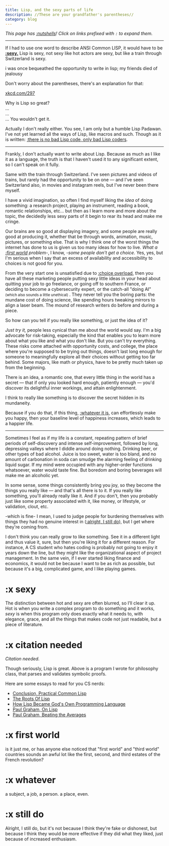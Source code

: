 ```yaml
---
title: Lisp, and the sexy parts of life
description: //These are your grandfather's parentheses//
category: blog
---
```


_This page has [:nutshells](https://ncase.me/nutshell/#WhatIsNutshell)! Click on links prefixed with `:` to expand them._

-------------------------------------------------------------------------------

If I had to use one word to describe ANSI Common LISP, it would have to be **[:sexy.](#sexy)**
Lisp is sexy, not sexy like hot actors are sexy, but like a train through Switzerland is sexy.

<article-image src='lisp_ss.png' alt='Screenshot of the code and output from running test4.txt'> </article-image>
<div class='img-caption'> i was once bequeathed the opportunity to write in lisp; my friends died of jealousy </div>

Don't worry about the parentheses, there's an explanation for that:

<article-image src='lisp_cycles.png' alt=''> </article-image>
<div class='img-caption'> <a target='_blank' href='https://xkcd.com/297'> xkcd.com/297 </a> </div>

Why is Lisp so great?  
...  
...  
... You wouldn't get it. 

Actually I don't really either. 
You see, I am only but a humble Lisp Padawan. 
I've not yet learned all the ways of Lisp, like macros and such.
Though as it is written: [:there is no bad Lisp code, only bad Lisp coders](#citation-needed).

---

Frankly, I don't actually want to write about Lisp. 
Because as much as I like it as a language, the truth is that I haven't used it to any significant extent, so I can't speak on it fully.

Same with the train through Switzerland. 
I've seen pictures and videos of trains, but rarely had the opportunity to be on one 
— and I've seen Switzerland also, in movies and instagram reels, but I've never been there myself.

I have a vivid imagination, so often I find myself liking the _idea_ of doing something: a research project, playing an instrument, reading a book, romantic relationships, etc... but then as I learn more and more about the topic, the decidedly less sexy parts of it begin to rear its head and make me cringe.

Our brains are so good at displaying imagery, and some people are really good at producing it, whether that be through words, animation, music, pictures, or something else. 
That is why I think one of the worst things the internet has done to us is given us too many ideas for how to live. 
_What a [:first world](#first-world) problem-_, I know, _-some people don't get a choice._ 
Yes, yes, but I'm serious when I say that an excess of availability and accessibility to choices is not good for you. 

From the very start one is unsatisfied due to [:choice overload](https://thedecisionlab.com/biases/choice-overload-bias), then you have all these marketing people putting sexy little ideas in your head about quitting your job to go freelance, or going off to southern France, or deciding to become a cybersecurity expert, or the catch-all "doing AI" 
<small class='whisper'>(which also sounds a little unethical) </small>.
They never tell you the boring parts:
the mundane cost of doing science, like spending hours tweaking mirrors to align a laser beam.
The mound of research writers do before and during a piece.

So how can you tell if you really like something, or just the idea of it?

_Just try it,_ people less cynical than me about the world would say. 
I'm a big advocate for risk-taking, especially the kind that enables you to learn more about what you like and what you don't like. 
But you can't try everything.
These risks come attached with opportunity costs, and college, the place where you're supposed to be trying out things, doesn't last long enough for someone to meaningfully explore all their choices without getting too far behind.
Some majors, like math or physics, have to be pretty much taken up from the beginning. 

There is an idea, a romantic one, that every little thing in the world has a secret — that if only you looked hard enough, patiently enough — you'd discover its delightful inner workings, and attain enlightenment.

I think to really like something is to discover the secret hidden in its mundaneity.

Because if you do that, if this thing, [:whatever it is](#whatever), can effortlessly make you happy, then your baseline level of happiness increases, which leads to a happier life.

---

Sometimes I feel as if my life is a constant, repeating pattern of brief periods of self-discovery and intense self-improvement, followed by long, depressing valleys where I diddle around doing nothing.
Drinking beer, or other types of bad alcohol. 
Juice is too sweet, water is too bland, and no amount of carbonation in soda can smudge the alarming feeling of drinking liquid sugar. 
If my mind were occupied with any higher-order functions whatsoever, water would taste fine. 
But boredom and boring beverages will make me an alcoholic yet.

In some sense, some things consistently bring you joy, so they become the things you really like — and that's all there is to it. 
If you really like something, you'll already really like it. 
And if you don't, then you probably just like some property associated with it, like money, or lifestyle, or validation, clout, etc. 

-which is fine- I mean, I used to judge people for burdening themselves with things they had no genuine interest in ([:alright, I still do](#still-do)), 
but I get where they're coming from.

I don't think you can really grow to like something.
See it in a different light and thus value it, sure, but then you're liking it for a different reason.
For instance, A CS student who hates coding is probably not going to enjoy it years down the line, but they might like the organizational aspect of project management. 
In the same vein, if I ever started liking finance and economics, it would not be because I want to be as rich as possible, but because it's a big, complicated game, and I like playing games. 



# :x sexy

The distinction between hot and sexy are often blurred, so I’ll clear it up. Hot is when you write a complex program to do something and it works, _sexy_ is when this program only does exactly what it needs to, with elegance, grace, and all the things that makes code not just readable, but a piece of literature.

# :x citation needed

_Citation needed._

Though seriously, Lisp is great. 
Above is a program I wrote for philosophy class, that parses and validates symbolic proofs. 

Here are some essays to read for you CS nerds:
- [Conclusion, Practical Common Lisp](https://gigamonkeys.com/book/conclusion-whats-next.html)
- [The Roots Of Lisp](http://languagelog.ldc.upenn.edu/myl/llog/jmc.pdf)
- [How Lisp Became God's Own Programming Language](https://twobithistory.org/2018/10/14/lisp.html)
- [Paul Graham, On Lisp](http://www.paulgraham.com/onlisp.html)
- [Paul Graham, Beating the Averages](http://www.paulgraham.com/avg.html)

# :x first world

is it just me, or has anyone else noticed that "first world" and "third world" countries sounds an awful lot like the first, second, and third estates of the French revolution?

# :x whatever

a subject, a job, a person. a place, even.

# :x still do

Alright, I still do, but it's not because I think they're fake or dishonest, but because I think they would be more effective if they did what they liked,
just because of increased enthusiasm. 

